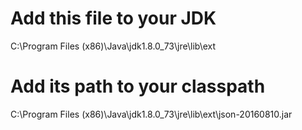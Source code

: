 # Add this file to your JDK

C:\Program Files (x86)\Java\jdk1.8.0_73\jre\lib\ext

# Add its path to your classpath

C:\Program Files (x86)\Java\jdk1.8.0_73\jre\lib\ext\json-20160810.jar
